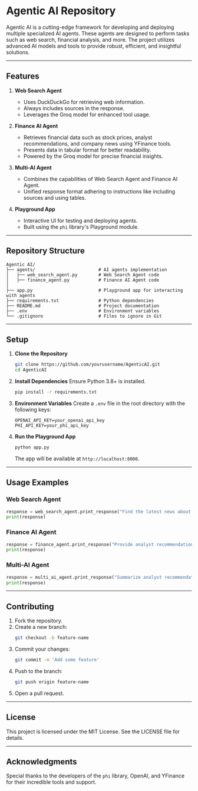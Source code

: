 # Agentic AI Repository

Agentic AI is a cutting-edge framework for developing and deploying multiple specialized AI agents. These agents are designed to perform tasks such as web search, financial analysis, and more. The project utilizes advanced AI models and tools to provide robust, efficient, and insightful solutions.

---

## Features

1. **Web Search Agent**
   - Uses DuckDuckGo for retrieving web information.
   - Always includes sources in the response.
   - Leverages the Groq model for enhanced tool usage.

2. **Finance AI Agent**
   - Retrieves financial data such as stock prices, analyst recommendations, and company news using YFinance tools.
   - Presents data in tabular format for better readability.
   - Powered by the Groq model for precise financial insights.

3. **Multi-AI Agent**
   - Combines the capabilities of Web Search Agent and Finance AI Agent.
   - Unified response format adhering to instructions like including sources and using tables.

4. **Playground App**
   - Interactive UI for testing and deploying agents.
   - Built using the `phi` library's Playground module.

---

## Repository Structure

```
Agentic AI/
├── agents/                        # AI agents implementation
│   ├── web_search_agent.py        # Web Search Agent code
│   ├── finance_agent.py           # Finance AI Agent code
│
├── app.py                         # Playground app for interacting with agents
├── requirements.txt               # Python dependencies
├── README.md                      # Project documentation
├── .env                           # Environment variables
└── .gitignore                     # Files to ignore in Git
```

---

## Setup

1. **Clone the Repository**
   ```bash
   git clone https://github.com/yourusername/AgenticAI.git
   cd AgenticAI
   ```

2. **Install Dependencies**
   Ensure Python 3.8+ is installed.
   ```bash
   pip install -r requirements.txt
   ```

3. **Environment Variables**
   Create a `.env` file in the root directory with the following keys:
   ```env
   OPENAI_API_KEY=your_openai_api_key
   PHI_API_KEY=your_phi_api_key
   ```

4. **Run the Playground App**
   ```bash
   python app.py
   ```
   The app will be available at `http://localhost:8000`.

---

## Usage Examples

### Web Search Agent
```python
response = web_search_agent.print_response("Find the latest news about AI technologies.", stream=True)
print(response)
```

### Finance AI Agent
```python
response = finance_agent.print_response("Provide analyst recommendations and company news for Tesla.")
print(response)
```

### Multi-AI Agent
```python
response = multi_ai_agent.print_response("Summarize analyst recommendation and share the latest news for NVDA.", stream=True)
print(response)
```

---

## Contributing

1. Fork the repository.
2. Create a new branch:
   ```bash
   git checkout -b feature-name
   ```
3. Commit your changes:
   ```bash
   git commit -m 'Add some feature'
   ```
4. Push to the branch:
   ```bash
   git push origin feature-name
   ```
5. Open a pull request.

---

## License

This project is licensed under the MIT License. See the LICENSE file for details.

---

## Acknowledgments

Special thanks to the developers of the `phi` library, OpenAI, and YFinance for their incredible tools and support.



